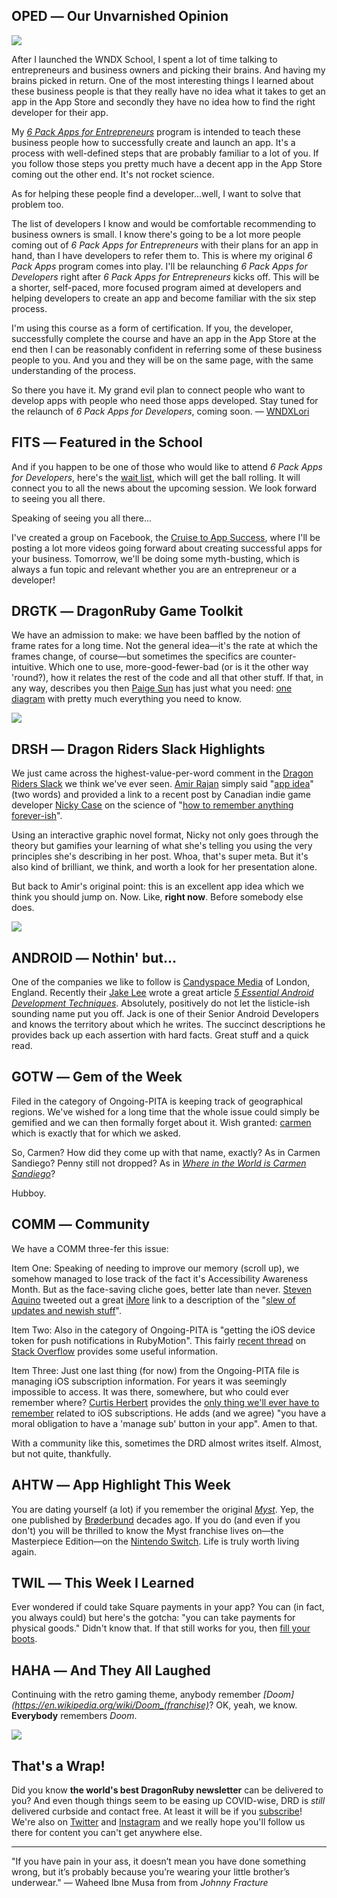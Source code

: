 <div style="display:none;font−size:0;line−height:0;max−height:0;mso−hide:all">DRD061: In this issue, we clear out the Ongoing-PITA file.</div>

## OPED ― Our Unvarnished Opinion

![](https://dragonrubydispatch.com/assets/images/buildfire-app-construction-590x332.png)

After I launched the WNDX School, I spent a lot of time talking to entrepreneurs and business owners and picking their brains. And having my brains picked in return. One of the most interesting things I learned about these business people is that they really have no idea what it takes to get an app in the App Store and secondly they have no idea how to find the right developer for their app.

My _[6 Pack Apps for Entrepreneurs](https://6packapps.io)_ program is intended to teach these business people how to successfully create and launch an app. It's a process with well-defined steps that are probably familiar to a lot of you. If you follow those steps you pretty much have a decent app in the App Store coming out the other end. It's not rocket science.

As for helping these people find a developer...well, I want to solve that problem too.

The list of developers I know and would be comfortable recommending to business owners is small. I know there's going to be a lot more people coming out of _6 Pack Apps for Entrepreneurs_ with their plans for an app in hand, than I have developers to refer them to. This is where my original _6 Pack Apps_ program comes into play. I'll be relaunching _6 Pack Apps for Developers_ right after _6 Pack Apps for Entrepreneurs_ kicks off. This will be a shorter, self-paced, more focused program aimed at developers and helping developers to create an app and become familiar with the six step process.

I'm using this course as a form of certification. If you, the developer, successfully complete the course and have an app in the App Store at the end then I can be reasonably confident in referring some of these business people to you. And you and they will be on the same page, with the same understanding of the process.

So there you have it. My grand evil plan to connect people who want to develop apps with people who need those apps developed. Stay tuned for the relaunch of _6 Pack Apps for Developers_, coming soon. ― [WNDXLori](https://twitter.com/wndxlori)

## FITS ― Featured in the School

And if you happen to be one of those who would like to attend _6 Pack Apps for Developers_, here's the [wait list](https://wndx.school/p/6pa4d), which will get the ball rolling. It will connect you to all the news about the upcoming session. We  look forward to seeing you all there.

Speaking of seeing you all there...

I've created a group on Facebook, the [Cruise to App Success](https://www.facebook.com/groups/6packappcamp/), where I'll be posting a lot more videos going forward about creating successful apps for your business. Tomorrow, we'll be doing some myth-busting, which is always a fun topic and relevant whether you are an entrepreneur or a developer!  

## DRGTK ― DragonRuby Game Toolkit

We have an admission to make: we have been baffled by the notion of frame rates for a long time. Not the general idea―it's the rate at which the frames change, of course―but sometimes the specifics are counter-intuitive. Which one to use, more-good-fewer-bad (or is it the other way 'round?), how it relates the rest of the code and all that other stuff. If that, in any way, describes you then [Paige Sun](https://twitter.com/_PaigeSun) has just what you need: [one diagram](https://twitter.com/_PaigeSun/status/1258493780795129856) with pretty much everything you need to know.

![](https://dragonrubydispatch.com/assets/images/paige-sun-590x332.png)

## DRSH ― Dragon Riders Slack Highlights

We just came across the highest-value-per-word comment in the [Dragon Riders Slack](https://motioneers.slack.com) we think we've ever seen. [Amir Rajan](https://motioneers.slack.com/team/U07C64R8C) simply said "[app idea](https://motioneers.slack.com/archives/C055RDLS0/p1586978757115700)" (two words) and provided a link to a recent post by Canadian indie game developer [Nicky Case](https://twitter.com/ncasenmare) on the science of "[how to remember anything forever-ish](https://ncase.me/remember/)".

Using an interactive graphic novel format, Nicky not only goes through the theory but gamifies your learning of what she's telling you using the very principles she's describing in her post. Whoa, that's super meta. But it's also kind of brilliant, we think, and worth a look for her presentation alone.

But back to Amir's original point: this is an excellent app idea which we think you should jump on. Now. Like, **right now**. Before somebody else does.

![](https://dragonrubydispatch.com/assets/images/nicky-case-590x390.png)
 
## ANDROID ― Nothin' but...

One of the companies we like to follow is [Candyspace Media](https://twitter.com/CandyspaceMedia) of London, England. Recently their [Jake Lee](https://twitter.com/JakeLeeLtd) wrote a great article _[5 Essential Android Development Techniques](https://blog.candyspace.com/5-essential-android-techniques-for-2020)_. Absolutely, positively do not let the listicle-ish sounding name put you off. Jack is one of their Senior Android Developers and knows the territory about which he writes. The succinct descriptions he provides back up each assertion with hard facts. Great stuff and a quick read. 

## GOTW ― Gem of the Week

Filed in the category of Ongoing-PITA is keeping track of geographical regions. We've wished for a long time that the whole issue could simply be gemified and we can then formally forget about it. Wish granted: [carmen](https://github.com/carmen-ruby/carmen) which is exactly that for which we asked.

So, Carmen? How did they come up with that name, exactly? As in Carmen Sandiego? Penny still not dropped? As in _[Where in the World is Carmen Sandiego](https://en.wikipedia.org/wiki/Carmen_Sandiego)_?

Hubboy.

## COMM ― Community

We have a COMM three-fer this issue:

Item One: Speaking of needing to improve our memory (scroll up), we somehow managed to lose track of the fact it's Accessibility Awareness Month. But as the face-saving cliche goes, better late than never. [Steven Aquino](https://twitter.com/steven_aquino) tweeted out a great [iMore](https://twitter.com/imore) link to a description of the "[slew of updates and newish stuff](https://twitter.com/steven_aquino/status/1258450689912500225)".

Item Two: Also in the category of Ongoing-PITA is "getting the iOS device token for push notifications in RubyMotion". This fairly [recent thread](https://stackoverflow.com/questions/61663301/getting-the-ios-device-token-for-push-notifciations-in-rubymotion/61666000) on [Stack Overflow](https://twitter.com/stackoverflow) provides some useful information.

Item Three: Just one last thing (for now) from the Ongoing-PITA file is managing iOS subscription information. For years it was seemingly impossible to access. It was there, somewhere, but who could ever remember where? [Curtis Herbert](https://twitter.com/parrots) provides the [only thing we'll ever have to remember](https://twitter.com/parrots/status/1250828059776880640) related to iOS subscriptions. He adds (and we agree) "you have a moral obligation to have a 'manage sub' button in your app". Amen to that.

With a community like this, sometimes the DRD almost writes itself.  Almost, but not quite, thankfully. 

## AHTW ― App Highlight This Week

You are dating yourself (a lot) if you remember the original _[Myst](https://en.wikipedia.org/wiki/Myst)_. Yep, the one published by [Brøderbund](https://en.wikipedia.org/wiki/Broderbund) decades ago. If you do (and even if you don't) you will be thrilled to know the Myst franchise lives on―the Masterpiece Edition―on the [Nintendo Switch](https://www.nintendo.com/games/detail/realmyst-masterpiece-edition-switch/). Life is truly worth living again.

## TWIL ― This Week I Learned

Ever wondered if could take Square payments in your app? You can (in fact, you always could) but here's the gotcha: "you can take payments for physical goods." Didn't know that. If that still works for you, then [fill your boots](https://github.com/square/square-ruby-sdk). 

## HAHA ― And They All Laughed

Continuing with the retro gaming theme, anybody remember _[Doom](https://en.wikipedia.org/wiki/Doom_(franchise)_? OK, yeah, we know. **Everybody** remembers _Doom_.

![](https://dragonrubydispatch.com/assets/images/the-difference-590x787.png)

## That's a Wrap!

Did you know **the world's best DragonRuby newsletter** can be delivered to you? And even though things seem to be easing up COVID-wise, DRD is _still_ delivered curbside and contact free. At least it will be if you [subscribe](https://motivated-experimenter-209.ck.page/bd51551808?ck_subscriber_id=612863934)! We're also on [Twitter](https://twitter.com/wndxschool) and [Instagram](https://instagram.com/wndxschool) and we really hope you'll follow us there for content you can't get anywhere else.

---------------------------------------

"If you have pain in your ass, it doesn’t mean you have done something wrong, but it’s probably because you’re wearing your little brother’s underwear." ― Waheed Ibne Musa from from _Johnny Fracture_
